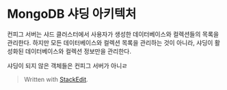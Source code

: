 # MongoDB 샤딩 아키텍처

컨피그 서버는 샤드 클러스터에서 사용자가 생성한 데이터베이스와 컬렉션들의 목록을 관리한다. 하지만 모든 데이터베이스와 컬렉션 목록을 관리하는 것이 아니라, 샤딩이 활성화된 데이터베이스와 컬렉션 정보만을 관리한다. 

샤딩이 되지 않은 객체들은 컨피그 서버가 아니ㄹ



> Written with [StackEdit](https://stackedit.io/).
<!--stackedit_data:
eyJoaXN0b3J5IjpbLTE5MzQxNTE5MDAsNzMwOTk4MTE2XX0=
-->